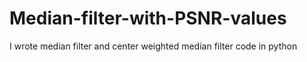 # Median-filter-with-PSNR-values
I wrote median filter and center weighted median filter code in python
